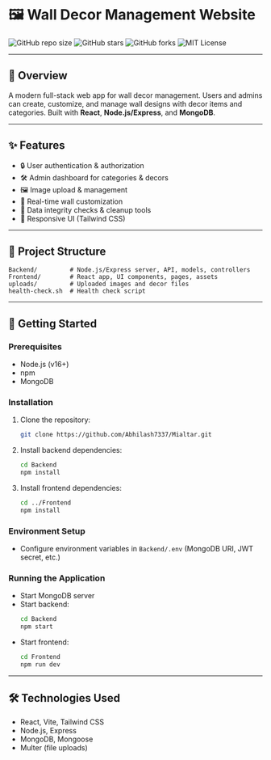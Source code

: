 
# 🖼️ Wall Decor Management Website

![GitHub repo size](https://img.shields.io/github/repo-size/Abhilash7337/Mialtar)
![GitHub stars](https://img.shields.io/github/stars/Abhilash7337/Mialtar?style=social)
![GitHub forks](https://img.shields.io/github/forks/Abhilash7337/Mialtar?style=social)
![MIT License](https://img.shields.io/badge/license-MIT-green)

---

## 🚀 Overview
A modern full-stack web app for wall decor management. Users and admins can create, customize, and manage wall designs with decor items and categories. Built with **React**, **Node.js/Express**, and **MongoDB**.

---

## ✨ Features
- 🔒 User authentication & authorization
- 🛠️ Admin dashboard for categories & decors
- 🖼️ Image upload & management
- 🎨 Real-time wall customization
- 🧹 Data integrity checks & cleanup tools
- 📱 Responsive UI (Tailwind CSS)

---

## 📁 Project Structure

```text
Backend/         # Node.js/Express server, API, models, controllers
Frontend/        # React app, UI components, pages, assets
uploads/         # Uploaded images and decor files
health-check.sh  # Health check script
```

---

## 🏁 Getting Started

### Prerequisites
- Node.js (v16+)
- npm
- MongoDB

### Installation
1. Clone the repository:
   ```bash
   git clone https://github.com/Abhilash7337/Mialtar.git
   ```
2. Install backend dependencies:
   ```bash
   cd Backend
   npm install
   ```
3. Install frontend dependencies:
   ```bash
   cd ../Frontend
   npm install
   ```

### Environment Setup
- Configure environment variables in `Backend/.env` (MongoDB URI, JWT secret, etc.)

### Running the Application
- Start MongoDB server
- Start backend:
  ```bash
  cd Backend
  npm start
  ```
- Start frontend:
  ```bash
  cd Frontend
  npm run dev
  ```


---


## 🛠️ Technologies Used
- React, Vite, Tailwind CSS
- Node.js, Express
- MongoDB, Mongoose
- Multer (file uploads)




